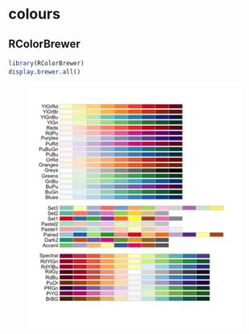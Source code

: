 # colours

## RColorBrewer

```r
library(RColorBrewer)
display.brewer.all()
```

<figure><img src="../.gitbook/assets/rcolorbrewer_palette.png" alt="" width="563"><figcaption></figcaption></figure>
